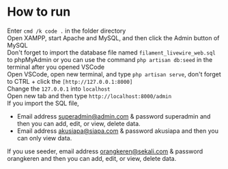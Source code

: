 # How to run
Enter ```cmd /k code .``` in the folder directory<br>
Open XAMPP, start Apache and MySQL, and then click the Admin button of MySQL<br>
Don't forget to import the database file named ```filament_livewire_web.sql``` to phpMyAdmin or you can use the command ```php artisan db:seed``` in the terminal after you opened VSCode<br>
Open VSCode, open new terminal, and type ```php artisan serve```, don't forget to CTRL + click the ```[http://127.0.0.1:8000]```<br>
Change the ```127.0.0.1``` into ```localhost```<br>
Open new tab and then type ```http://localhost:8000/admin```<br>
If you import the SQL file, 
- Email address superadmin@admin.com & password superadmin and then you can add, edit, or view, delete data.
- Email address akusiapa@siapa.com & password akusiapa and then you can only view data.<br>

If you use seeder, email address orangkeren@sekali.com & password orangkeren and then you can add, edit, or view, delete data.

